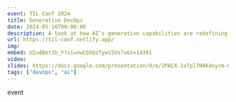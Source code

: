 ```yaml
---
event: TIL Conf 2024
title: Generative DevOps
date: 2024-05-16T00:00:00
description: A look at how AI’s generative capabilities are redefining automation, efficiency, and innovation in software development and operations. This talk highlights how AI can not only automate routine tasks but also foster predictive analytics, intelligent decision-making, and creative problem-solving in DevOps processes. We’ll also look at some examples of how to implement AI within various DevOps disciplines, including automated testing, monitoring and observability, and continuous deployments.
url: https://til-conf.netlify.app/
img: 
embed: UIu4Bet3b_Y?si=nwCbhQzTywiSVs7v&t=14391
video: 
slides: https://docs.google.com/presentation/d/e/2PACX-1vTpl7N4K4oycm-0LAgIlwyDNRPwC-6yIB5T8q0AwTlNVM0c42C_r3d5IxQQQjS6e7X0I1FSf3Xq5bAG/pub?start=false&loop=false&delayms=60000
tags: ["devops", "ai"]
---
```

event